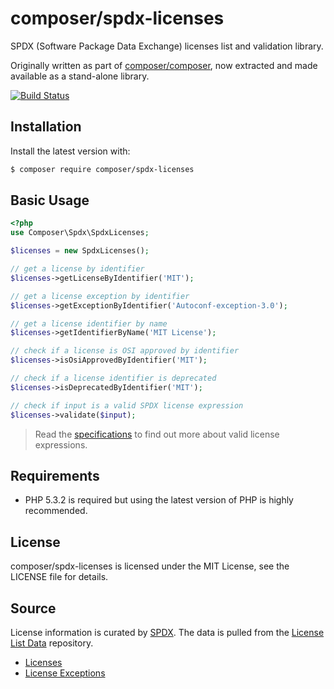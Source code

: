composer/spdx-licenses
======================

SPDX (Software Package Data Exchange) licenses list and validation library.

Originally written as part of [composer/composer](https://github.com/composer/composer),
now extracted and made available as a stand-alone library.

[![Build Status](https://travis-ci.org/composer/spdx-licenses.svg?branch=master)](https://travis-ci.org/composer/spdx-licenses)

Installation
------------

Install the latest version with:

```bash
$ composer require composer/spdx-licenses
```

Basic Usage
-----------

```php
<?php
use Composer\Spdx\SpdxLicenses;

$licenses = new SpdxLicenses();

// get a license by identifier
$licenses->getLicenseByIdentifier('MIT');

// get a license exception by identifier
$licenses->getExceptionByIdentifier('Autoconf-exception-3.0');

// get a license identifier by name
$licenses->getIdentifierByName('MIT License');

// check if a license is OSI approved by identifier
$licenses->isOsiApprovedByIdentifier('MIT');

// check if a license identifier is deprecated
$licenses->isDeprecatedByIdentifier('MIT');

// check if input is a valid SPDX license expression
$licenses->validate($input);
```

> Read the [specifications](https://spdx.org/specifications)
> to find out more about valid license expressions.

Requirements
------------

* PHP 5.3.2 is required but using the latest version of PHP is highly recommended.

License
-------

composer/spdx-licenses is licensed under the MIT License, see the LICENSE file for details.

Source
------

License information is curated by [SPDX](https://spdx.org/). The data is pulled from the
[License List Data](https://github.com/spdx/license-list-data) repository.

* [Licenses](https://spdx.org/licenses/index.html)
* [License Exceptions](https://spdx.org/licenses/exceptions-index.html)

